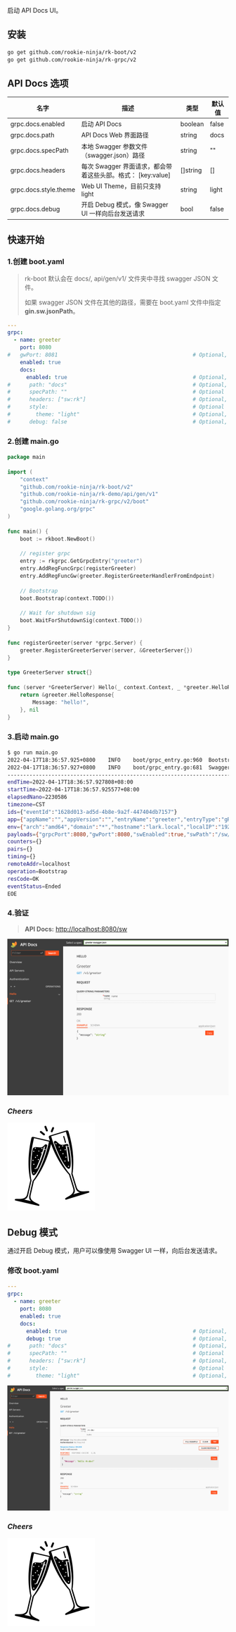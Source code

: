 启动 API Docs UI。

## 安装
```bash
go get github.com/rookie-ninja/rk-boot/v2
go get github.com/rookie-ninja/rk-grpc/v2
```

## API Docs 选项
| 名字                   | 描述                                       | 类型       | 默认值   |
|----------------------|------------------------------------------|----------|-------|
| grpc.docs.enabled     | 启动 API Docs                              | boolean  | false |
| grpc.docs.path        | API Docs Web 界面路径                        | string   | docs  |
| grpc.docs.specPath    | 本地 Swagger 参数文件（swagger.json）路径          | string   | ""    |
| grpc.docs.headers     | 每次 Swagger 界面请求，都会带着这些头部。格式： [key:value] | []string | []    |
| grpc.docs.style.theme | Web UI Theme，目前只支持 light                 | string   | light |
| grpc.docs.debug       | 开启 Debug 模式，像 Swagger UI 一样向后台发送请求       | bool     | false |

## 快速开始
### 1.创建 boot.yaml
> rk-boot 默认会在 docs/, api/gen/v1/ 文件夹中寻找 swagger JSON 文件。
>
> 如果 swagger JSON 文件在其他的路径，需要在 boot.yaml 文件中指定 **gin.sw.jsonPath**。

```yaml
---
grpc:
  - name: greeter
    port: 8080
#   gwPort: 8081                                           # Optional, default: gateway port will be the same as grpc port if not provided
    enabled: true
    docs:
      enabled: true                                        # Optional, default: false
#      path: "docs"                                        # Optional, default: "docs"
#      specPath: ""                                        # Optional
#      headers: ["sw:rk"]                                  # Optional, default: []
#      style:                                              # Optional
#        theme: "light"                                    # Optional, default: "light"
#      debug: false                                        # Optional, default: false
```

### 2.创建 main.go
```go
package main

import (
	"context"
	"github.com/rookie-ninja/rk-boot/v2"
	"github.com/rookie-ninja/rk-demo/api/gen/v1"
	"github.com/rookie-ninja/rk-grpc/v2/boot"
	"google.golang.org/grpc"
)

func main() {
	boot := rkboot.NewBoot()

	// register grpc
	entry := rkgrpc.GetGrpcEntry("greeter")
	entry.AddRegFuncGrpc(registerGreeter)
	entry.AddRegFuncGw(greeter.RegisterGreeterHandlerFromEndpoint)

	// Bootstrap
	boot.Bootstrap(context.TODO())

	// Wait for shutdown sig
	boot.WaitForShutdownSig(context.TODO())
}

func registerGreeter(server *grpc.Server) {
	greeter.RegisterGreeterServer(server, &GreeterServer{})
}

type GreeterServer struct{}

func (server *GreeterServer) Hello(_ context.Context, _ *greeter.HelloRequest) (*greeter.HelloResponse, error) {
	return &greeter.HelloResponse{
		Message: "hello!",
	}, nil
}
```

### 3.启动 main.go
```bash
$ go run main.go
2022-04-17T18:36:57.925+0800    INFO    boot/grpc_entry.go:960  Bootstrap grpcEntry     {"eventId": "1628d013-ad5d-4b8e-9a2f-447404db7157", "entryName": "greeter", "entryType": "gRPCEntry"}
2022-04-17T18:36:57.927+0800    INFO    boot/grpc_entry.go:681  SwaggerEntry: http://localhost:8080/sw/
------------------------------------------------------------------------
endTime=2022-04-17T18:36:57.927808+08:00
startTime=2022-04-17T18:36:57.925577+08:00
elapsedNano=2230586
timezone=CST
ids={"eventId":"1628d013-ad5d-4b8e-9a2f-447404db7157"}
app={"appName":"","appVersion":"","entryName":"greeter","entryType":"gRPCEntry"}
env={"arch":"amd64","domain":"*","hostname":"lark.local","localIP":"192.168.101.5","os":"darwin"}
payloads={"grpcPort":8080,"gwPort":8080,"swEnabled":true,"swPath":"/sw/"}
counters={}
pairs={}
timing={}
remoteAddr=localhost
operation=Bootstrap
resCode=OK
eventStatus=Ended
EOE
```

### 4.验证
> **API Docs:** [http://localhost:8080/sw](http://localhost:8080/docs)

![](../../../img/example/docs.png)

### _**Cheers**_
![](../../../img/user-guide/cheers.png)

## Debug 模式
通过开启 Debug 模式，用户可以像使用 Swagger UI 一样，向后台发送请求。

### 修改 boot.yaml
```yaml
---
grpc:
  - name: greeter
    port: 8080
    enabled: true
    docs:
      enabled: true                                        # Optional, default: false
      debug: true                                          # Optional, default: false
#      path: "docs"                                        # Optional, default: "docs"
#      specPath: ""                                        # Optional
#      headers: ["sw:rk"]                                  # Optional, default: []
#      style:                                              # Optional
#        theme: "light"                                    # Optional, default: "light"
```

![](../../../img/user-guide/gin/basic/gin-docs.png)

### _**Cheers**_
![](../../../img/user-guide/cheers.png)

